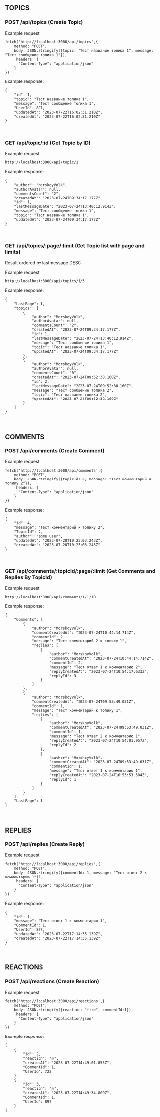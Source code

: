 ## TOPICS
### POST /api/topics (Create Topic)
Example request:
```
fetch('http://localhost:3000/api/topics',{
	method: "POST",
	body: JSON.stringify({topic: "Тест название топика 1", message: "Тест сообщение топика 1"}),
	 headers: {
      "Content-Type": "application/json"
    }
})
```
Example response:

```
{
    "id": 1,
    "topic": "Тест название топика 1",
    "message": "Тест сообщение топика 1",
    "UserId": 897,
    "updatedAt": "2023-07-22T16:02:31.210Z",
    "createdAt": "2023-07-22T16:02:31.210Z"
}
```
<br>

### GET /api/topic/:id (Get Topic by ID)

Example request:
```
http://localhost:3000/api/topic/1
```
Example response:

```
{
    "author": "MorskoyVolk",
    "authorAvatar": null,
    "commentsCount": "2",
    "createdAt": "2023-07-24T09:34:17.177Z",
    "id": 1,
    "lastMessageDate": "2023-07-24T13:40:12.914Z",
    "message": "Тест сообщение топика 1",
    "topic": "Тест название топика 1",
    "updatedAt": "2023-07-24T09:34:17.177Z"
}

```
</br>

### GET /api/topics/:page/:limit (Get Topic list with page and limits)

Result ordered by lastmessage DESC

Example request:
```
http://localhost:3000/api/topics/1/3
```
Example response:

```
{
    "LastPage": 1,
    "topics": [
        {
            "author": "MorskoyVolk",
            "authorAvatar": null,
            "commentsCount": "2",
            "createdAt": "2023-07-24T09:34:17.177Z",
            "id": 1,
            "lastMessageDate": "2023-07-24T13:40:12.914Z",
            "message": "Тест сообщение топика 1",
            "topic": "Тест название топика 1",
            "updatedAt": "2023-07-24T09:34:17.177Z"
        },
        {
            "author": "MorskoyVolk",
            "authorAvatar": null,
            "commentsCount": "0",
            "createdAt": "2023-07-24T09:52:38.160Z",
            "id": 2,
            "lastMessageDate": "2023-07-24T09:52:38.160Z",
            "message": "Тест сообщение топика 2",
            "topic": "Тест название топика 2",
            "updatedAt": "2023-07-24T09:52:38.160Z"
        }
    ]
}
```
</br>

## COMMENTS
### POST /api/comments (Create Comment)

Example request:
```
fetch('http://localhost:3000/api/comments',{
	method: "POST",
	body: JSON.stringify({topicId: 2, message: "Тест комментарий к топику 2"}),
	 headers: {
      "Content-Type": "application/json"
    }
})
```
Example response:

```
{
    "id": 4,
    "message": "Тест комментарий к топику 2",
    "TopicId": 2,
    "author": "some user",
    "updatedAt": "2023-07-20T10:25:03.243Z",
    "createdAt": "2023-07-20T10:25:03.243Z"
}
```
<br>

### GET /api/comments/:topicId/:page/:limit (Get Comments and Replies By TopicId)

Example request:
```
http://localhost:3000/api/comments/1/1/10
```
Example response:

```
{
    "Comments": [
        {
            "author": "MorskoyVolk",
            "commentCreatedAt": "2023-07-24T10:44:14.714Z",
            "commentId": 2,
            "message": "Тест комментарий 2 к топику 1",
            "replies": [
                {
                    "author": "MorskoyVolk",
                    "commentCreatedAt": "2023-07-24T10:44:14.714Z",
                    "commentId": 2,
                    "message": "Тест ответ 1 к комментарию 2",
                    "replyCreatedAt": "2023-07-24T10:54:17.633Z",
                    "replyId": 3
                }
            ]
        },
        {
            "author": "MorskoyVolk",
            "commentCreatedAt": "2023-07-24T09:53:49.031Z",
            "commentId": 1,
            "message": "Тест комментарий к топику 1",
            "replies": [
                {
                    "author": "MorskoyVolk",
                    "commentCreatedAt": "2023-07-24T09:53:49.031Z",
                    "commentId": 1,
                    "message": "Тест ответ 2 к комментарию 1",
                    "replyCreatedAt": "2023-07-24T10:54:01.957Z",
                    "replyId": 2
                },
                {
                    "author": "MorskoyVolk",
                    "commentCreatedAt": "2023-07-24T09:53:49.031Z",
                    "commentId": 1,
                    "message": "Тест ответ 1 к комментарию 1",
                    "replyCreatedAt": "2023-07-24T10:53:53.584Z",
                    "replyId": 1
                }
            ]
        }
    ],
    "LastPage": 1
}
```
<br>

## REPLIES
### POST /api/replies (Create Reply)

Example request:
```
fetch('http://localhost:3000/api/replies',{
	method: "POST",
	body: JSON.stringify({commentId: 1, message: "Тест ответ 2 к комментарию 1"}),
	 headers: {
      "Content-Type": "application/json"
    }
})
```
Example response:

```
{
    "id": 1,
    "message": "Тест ответ 1 к комментарию 1",
    "CommentId": 1,
    "UserId": 897,
    "updatedAt": "2023-07-22T17:14:35.139Z",
    "createdAt": "2023-07-22T17:14:35.139Z"
}
```
<br>

## REACTIONS
### POST /api/reactions (Create Reaction)

Example request:
```
fetch('http://localhost:3000/api/reactions',{
	method: "POST",
	body: JSON.stringify({reaction: "fire", commentId:1}),
	 headers: {
      "Content-Type": "application/json"
    }
})
```
Example response:

```
[
    {
        "id": 2,
        "reaction": "🔥",
        "createdAt": "2023-07-22T14:49:01.855Z",
        "CommentId": 1,
        "UserId": 722
    },
    {
        "id": 3,
        "reaction": "🔥",
        "createdAt": "2023-07-22T14:49:34.809Z",
        "CommentId": 1,
        "UserId": 897
    }
]
```
<br>

